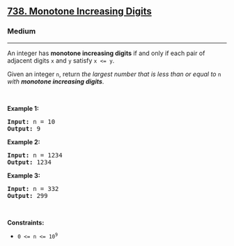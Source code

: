 <h2><a href="https://leetcode.com/problems/monotone-increasing-digits/">738. Monotone Increasing Digits</a></h2><h3>Medium</h3><hr><div><p>An integer has <strong>monotone increasing digits</strong> if and only if each pair of adjacent digits <code>x</code> and <code>y</code> satisfy <code>x &lt;= y</code>.</p>

<p>Given an integer <code>n</code>, return <em>the largest number that is less than or equal to </em><code>n</code><em> with <strong>monotone increasing digits</strong></em>.</p>

<p>&nbsp;</p>
<p><strong class="example">Example 1:</strong></p>

<pre style="position: relative;"><strong>Input:</strong> n = 10
<strong>Output:</strong> 9
<div class="open_grepper_editor" title="Edit &amp; Save To Grepper"></div></pre>

<p><strong class="example">Example 2:</strong></p>

<pre style="position: relative;"><strong>Input:</strong> n = 1234
<strong>Output:</strong> 1234
<div class="open_grepper_editor" title="Edit &amp; Save To Grepper"></div></pre>

<p><strong class="example">Example 3:</strong></p>

<pre style="position: relative;"><strong>Input:</strong> n = 332
<strong>Output:</strong> 299
<div class="open_grepper_editor" title="Edit &amp; Save To Grepper"></div></pre>

<p>&nbsp;</p>
<p><strong>Constraints:</strong></p>

<ul>
	<li><code>0 &lt;= n &lt;= 10<sup>9</sup></code></li>
</ul>
</div>